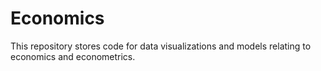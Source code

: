 # Economics
This repository stores code for data visualizations and models relating to economics and econometrics.
